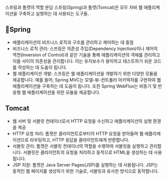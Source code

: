 스프링과 톰캣의 역할 분담
스프링(Spring)과 톰캣(Tomcat)은 모두 자바 웹 애플리케이션을 구축하고 실행하는 데 사용되는 도구들.
## Spring 
- 애플리케이션의 비즈니스 로직과 구조를 관리하고 제어하는 데 중점
- 비즈니스 로직 관리: 스프링은 의존성 주입(Dependency Injection)이나 제어의 역전(Inversion of Control)과 같은 기술을 통해 애플리케이션의 객체를 관리하고 이들 사이의 의존성을 관리합니다. 이는 유지보수가 용이하고 테스트하기 쉬운 코드를 작성하는 데 도움이 됩니다.
- 웹 애플리케이션 개발: 스프링은 웹 애플리케이션을 개발하기 위한 다양한 모듈을 제공합니다. 예를 들어, Spring MVC는 모델-뷰-컨트롤러 아키텍처를 구현하여 웹 애플리케이션을 구축하는 데 도움이 됩니다. 또한 Spring WebFlux는 비동기 및 반응형 웹 애플리케이션을 위한 모듈을 제공합니다.
## Tomcat
- 웹 서버 및 서블릿 컨테이너로서 HTTP 요청을 수신하고 애플리케이션의 실행 환경을 제공
- HTTP 요청 처리: 톰캣은 클라이언트로부터의 HTTP 요청을 받아들여 웹 애플리케이션으로 라우팅하고, HTTP 응답을 클라이언트에게 반환합니다.
- 서블릿 관리: 톰캣은 서블릿 컨테이너의 역할을 수행하여 서블릿을 실행하고 관리합니다. 서블릿은 클라이언트의 요청을 처리하고 동적으로 HTML을 생성하는 데 사용됩니다.
- JSP 지원: 톰캣은 Java Server Pages(JSP)를 실행하는 데 사용됩니다. JSP는 동적인 웹 페이지를 생성하기 위한 기술로, 서블릿과 유사한 방식으로 동작합니다.
